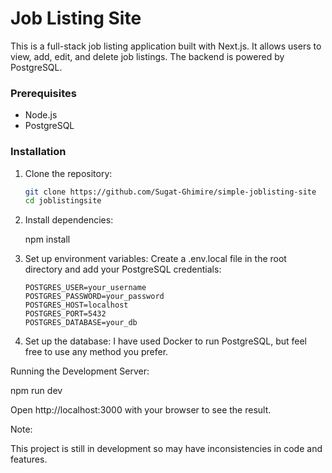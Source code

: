 # Job Listing Site

This is a full-stack job listing application built with Next.js. It allows users to view, add, edit, and delete job listings. The backend is powered by PostgreSQL.

### Prerequisites

- Node.js
- PostgreSQL

### Installation

1. Clone the repository:

   ```bash
   git clone https://github.com/Sugat-Ghimire/simple-joblisting-site
   cd joblistingsite
   ```

2. Install dependencies:

   npm install

3. Set up environment variables: Create a .env.local file in the root directory and add your PostgreSQL credentials:

   ```env
   POSTGRES_USER=your_username
   POSTGRES_PASSWORD=your_password
   POSTGRES_HOST=localhost
   POSTGRES_PORT=5432
   POSTGRES_DATABASE=your_db
   ```

4. Set up the database:
   I have used Docker to run PostgreSQL, but feel free to use any method you prefer.

Running the Development Server:

npm run dev

Open http://localhost:3000 with your browser to see the result.

Note:

This project is still in development so may have inconsistencies in code and features.
